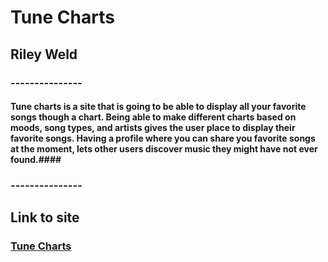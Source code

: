 # Tune Charts #

## Riley Weld ###

### --------------- ###
#### Tune charts is a site that is going to be able to display all your favorite songs though a chart. Being able to make different charts based on moods, song types, and artists gives the user place to display their favorite songs. Having a profile where you can share you favorite songs at the moment, lets other users discover music they might have not ever found.####
### --------------- ###

## Link to site ##
### [Tune Charts](https://tune-charts.onrender.com) ###

